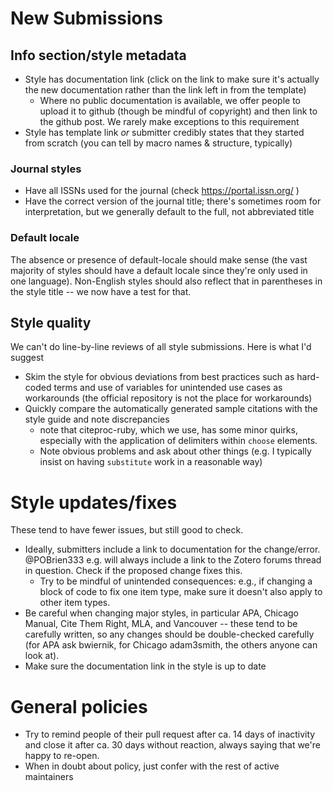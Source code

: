 # New Submissions

## Info section/style metadata
- Style has documentation link (click on the link to make sure it's actually the new documentation rather than the link left in from the template)
  - Where no public documentation is available, we offer people to upload it to github (though be mindful of copyright) and then link to the github post. We rarely make exceptions to this requirement
- Style has template link _or_ submitter credibly states that they started from scratch (you can tell by macro names & structure, typically)

### Journal styles 
  - Have all ISSNs used for the journal (check https://portal.issn.org/ )
  - Have the correct version of the journal title; there's sometimes room for interpretation, but we generally default to the full, not abbreviated title
 
### Default locale
The absence or presence of default-locale should make sense (the vast majority of styles should have a default locale since they're only used in one language). Non-English styles should also reflect that in parentheses in the style title -- we now have a test for that.

## Style quality
We can't do line-by-line reviews of all style submissions. Here is what I'd suggest
- Skim the style for obvious deviations from best practices such as hard-coded terms and use of variables for unintended use cases as workarounds (the official repository is not the place for workarounds)
- Quickly compare the automatically generated sample citations with the style guide and note discrepancies
  - note that citeproc-ruby, which we use, has some minor quirks, especially with the application of delimiters within `choose` elements.
  - Note obvious problems and ask about other things (e.g. I typically insist on having `substitute` work in a reasonable way)

# Style updates/fixes

These tend to have fewer issues, but still good to check.
- Ideally, submitters include a link to documentation for the change/error. @POBrien333 e.g. will always include a link to the Zotero forums thread in question. Check if the proposed change fixes this. 
  - Try to be mindful of unintended consequences: e.g., if changing a block of code to fix one item type, make sure it doesn't also apply to other item types.
- Be careful when changing major styles, in particular APA, Chicago Manual, Cite Them Right, MLA, and Vancouver -- these tend to be carefully written, so any changes should be double-checked carefully (for APA ask bwiernik, for Chicago adam3smith, the others anyone can look at).
- Make sure the documentation link in the style is up to date

# General policies

- Try to remind people of their pull request after ca. 14 days of inactivity and close it after ca. 30 days without reaction, always saying that we're happy to re-open.
- When in doubt about policy, just confer with the rest of active maintainers
